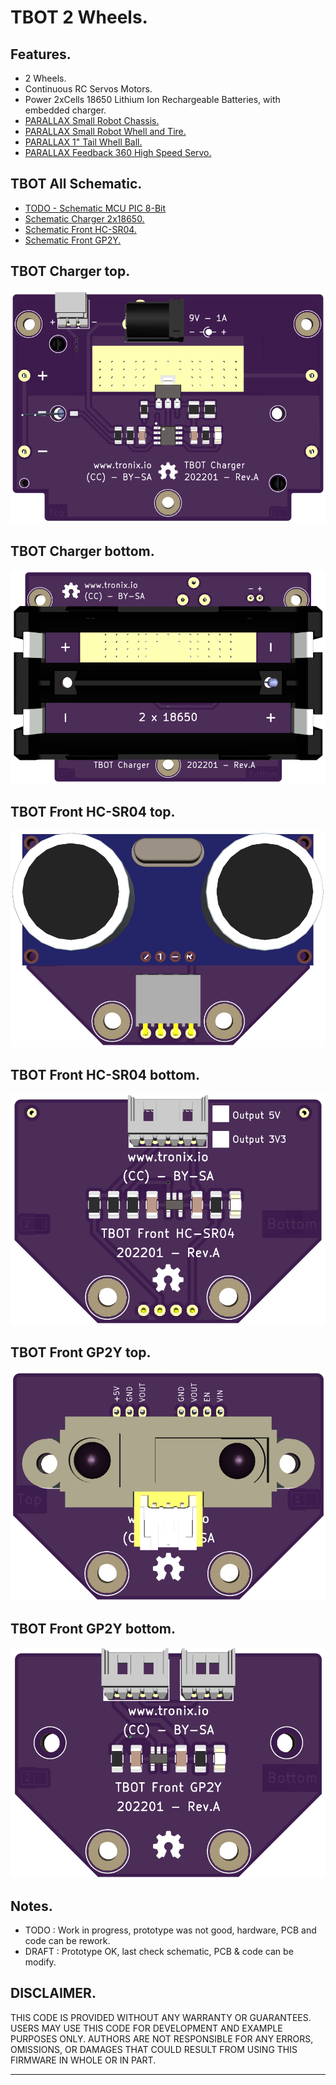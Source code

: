 # TBOT 2 Wheels.

## Features.

- 2 Wheels.
- Continuous RC Servos Motors.
- Power 2xCells 18650 Lithium Ion Rechargeable Batteries, with embedded charger.
- [PARALLAX Small Robot Chassis.](https://www.parallax.com/product/700-00022)
- [PARALLAX Small Robot Whell and Tire.](https://www.parallax.com/product/28114)
- [PARALLAX 1" Tail Whell Ball.](https://www.parallax.com/product/700-00009)
- [PARALLAX Feedback 360 High Speed Servo.](https://www.parallax.com/product/900-00360)

## TBOT All Schematic.

- [TODO - Schematic MCU PIC 8-Bit]()
- [Schematic Charger 2x18650.](https://github.com/tronixio/robot-tbot/blob/main/assets/tbot-charger.pdf)
- [Schematic Front HC-SR04.](https://github.com/tronixio/robot-tbot/blob/main/assets/tbot-front-hcsr04.pdf)
- [Schematic Front GP2Y.](https://github.com/tronixio/robot-tbot/blob/main/assets/tbot-front-gp2y.pdf)

## TBOT Charger top.

![TBOT Charger Top.](https://github.com/tronixio/robot-tbot/blob/main/pics/tbot-charger-top.png)

## TBOT Charger bottom.

![TBOT Charger Bottom.](https://github.com/tronixio/robot-tbot/blob/main/pics/tbot-charger-bottom.png)

## TBOT Front HC-SR04 top.

![TBOT Front HC-SR04 Top.](https://github.com/tronixio/robot-tbot/blob/main/pics/hc-sr04-top.png)

## TBOT Front HC-SR04 bottom.

![TBOT Front HC-SR04 Bottom.](https://github.com/tronixio/robot-tbot/blob/main/pics/hc-sr04-bottom.png)

## TBOT Front GP2Y top.

![TBOT Front GP2Y Top.](https://github.com/tronixio/robot-tbot/blob/main/pics/gp2y-top.png)

## TBOT Front GP2Y bottom.

![TBOT Front GP2Y Bottom.](https://github.com/tronixio/robot-tbot/blob/main/pics/gp2y-bottom.png)

## Notes.

- TODO : Work in progress, prototype was not good, hardware, PCB and code can be rework.
- DRAFT : Prototype OK, last check schematic, PCB & code can be modify.

## DISCLAIMER.

THIS CODE IS PROVIDED WITHOUT ANY WARRANTY OR GUARANTEES.
USERS MAY USE THIS CODE FOR DEVELOPMENT AND EXAMPLE PURPOSES ONLY.
AUTHORS ARE NOT RESPONSIBLE FOR ANY ERRORS, OMISSIONS, OR DAMAGES THAT COULD
RESULT FROM USING THIS FIRMWARE IN WHOLE OR IN PART.

---

